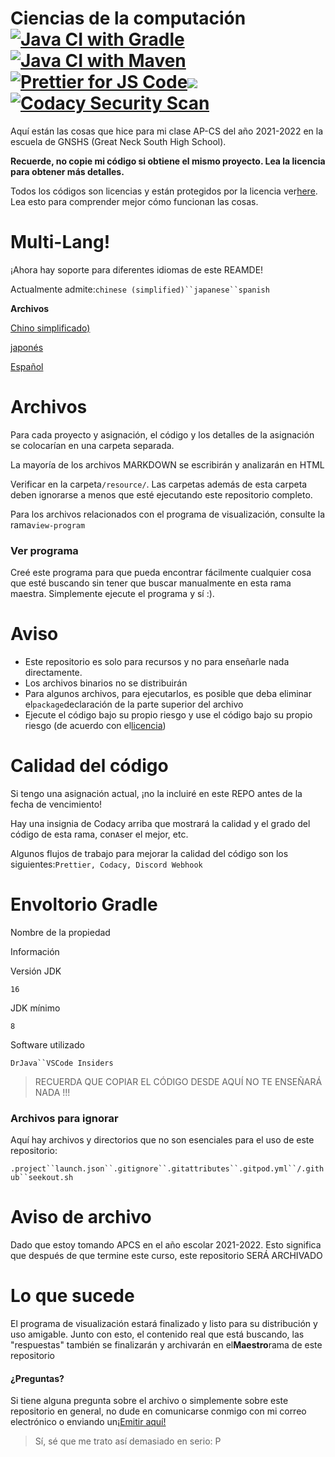 # Ciencias de la computación[![Java CI with Gradle](https://github.com/meng-jack/apcs/actions/workflows/gradle.yml/badge.svg?branch=dax-program)](https://github.com/meng-jack/apcs/actions/workflows/gradle.yml)[![Java CI with Maven](https://github.com/meng-jack/apcs/actions/workflows/maven.yml/badge.svg?branch=dax-program)](https://github.com/meng-jack/apcs/actions/workflows/maven.yml)[![Prettier for JS Code](https://github.com/meng-jack/apcs/actions/workflows/prettify.yml/badge.svg?branch=dax-program)](https://github.com/meng-jack/apcs/actions/workflows/prettify.yml)![](https://img.shields.io/github/repo-size/exoad/apcs)[![Codacy Security Scan](https://github.com/exoad/apcs/actions/workflows/codacy-analysis.yml/badge.svg)](https://github.com/exoad/apcs/actions/workflows/codacy-analysis.yml)

Aquí están las cosas que hice para mi clase AP-CS del año 2021-2022 en la escuela de GNSHS (Great Neck South High School).

**Recuerde, no copie mi código si obtiene el mismo proyecto. Lea la licencia para obtener más detalles.**

Todos los códigos son licencias y están protegidos por la licencia ver[here](./LICENSE.md). Lea esto para comprender mejor cómo funcionan las cosas.

# Multi-Lang!

¡Ahora hay soporte para diferentes idiomas de este REAMDE!

Actualmente admite:` chinese (simplified)``japanese``spanish `

**Archivos**

[Chino simplificado)](README.zh-CN.md)

[japonés](README.ja.md)

[Español](README.es.md)

# Archivos

Para cada proyecto y asignación, el código y los detalles de la asignación se colocarían en una carpeta separada.

La mayoría de los archivos MARKDOWN se escribirán y analizarán en HTML

Verificar en la carpeta`/resource/`. Las carpetas además de esta carpeta deben ignorarse a menos que esté ejecutando este repositorio completo.

Para los archivos relacionados con el programa de visualización, consulte la rama`view-program`

### Ver programa

Creé este programa para que pueda encontrar fácilmente cualquier cosa que esté buscando sin tener que buscar manualmente en esta rama maestra. Simplemente ejecute el programa y sí :).

# Aviso

- Este repositorio es solo para recursos y no para enseñarle nada directamente.
- Los archivos binarios no se distribuirán
- Para algunos archivos, para ejecutarlos, es posible que deba eliminar el`package`declaración de la parte superior del archivo
- Ejecute el código bajo su propio riesgo y use el código bajo su propio riesgo (de acuerdo con el[licencia](./LICENSE.md))

# Calidad del código

Si tengo una asignación actual, ¡no la incluiré en este REPO antes de la fecha de vencimiento!

Hay una insignia de Codacy arriba que mostrará la calidad y el grado del código de esta rama, con`A`ser el mejor, etc.

Algunos flujos de trabajo para mejorar la calidad del código son los siguientes:`Prettier, Codacy, Discord Webhook`

# Envoltorio Gradle

Nombre de la propiedad

Información

Versión JDK

`16`

JDK mínimo

`8`

Software utilizado

` DrJava``VSCode Insiders `

> RECUERDA QUE COPIAR EL CÓDIGO DESDE AQUÍ NO TE ENSEÑARÁ NADA !!!

### Archivos para ignorar

Aquí hay archivos y directorios que no son esenciales para el uso de este repositorio:

` .project``launch.json``.gitignore``.gitattributes``.gitpod.yml``/.github``seekout.sh `

# Aviso de archivo

Dado que estoy tomando APCS en el año escolar 2021-2022. Esto significa que después de que termine este curso, este repositorio SERÁ ARCHIVADO

# Lo que sucede

El programa de visualización estará finalizado y listo para su distribución y uso amigable. Junto con esto, el contenido real que está buscando, las "respuestas" también se finalizarán y archivarán en el**Maestro**rama de este repositorio

#### ¿Preguntas?

Si tiene alguna pregunta sobre el archivo o simplemente sobre este repositorio en general, no dude en comunicarse conmigo con mi correo electrónico o enviando un[¡Emitir aquí!](https://github.com/exoad/apcs/issues)

> Sí, sé que me trato así demasiado en serio: P
